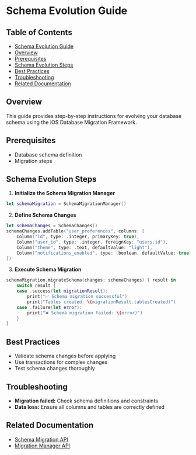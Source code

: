 # Schema Evolution Guide

<!-- TOC START -->
## Table of Contents
- [Schema Evolution Guide](#schema-evolution-guide)
- [Overview](#overview)
- [Prerequisites](#prerequisites)
- [Schema Evolution Steps](#schema-evolution-steps)
- [Best Practices](#best-practices)
- [Troubleshooting](#troubleshooting)
- [Related Documentation](#related-documentation)
<!-- TOC END -->


## Overview

This guide provides step-by-step instructions for evolving your database schema using the iOS Database Migration Framework.

## Prerequisites

- Database schema definition
- Migration steps

## Schema Evolution Steps

1. **Initialize the Schema Migration Manager**

```swift
let schemaMigration = SchemaMigrationManager()
```

2. **Define Schema Changes**

```swift
let schemaChanges = SchemaChanges()
schemaChanges.addTable("user_preferences", columns: [
    Column("id", type: .integer, primaryKey: true),
    Column("user_id", type: .integer, foreignKey: "users.id"),
    Column("theme", type: .text, defaultValue: "light"),
    Column("notifications_enabled", type: .boolean, defaultValue: true)
])
```

3. **Execute Schema Migration**

```swift
schemaMigration.migrateSchema(changes: schemaChanges) { result in
    switch result {
    case .success(let migrationResult):
        print("✅ Schema migration successful")
        print("Tables created: \(migrationResult.tablesCreated)")
    case .failure(let error):
        print("❌ Schema migration failed: \(error)")
    }
}
```

## Best Practices

- Validate schema changes before applying
- Use transactions for complex changes
- Test schema changes thoroughly

## Troubleshooting

- **Migration failed:** Check schema definitions and constraints
- **Data loss:** Ensure all columns and tables are correctly defined

## Related Documentation

- [Schema Migration API](SchemaMigrationAPI.md)
- [Migration Manager API](MigrationManagerAPI.md)
